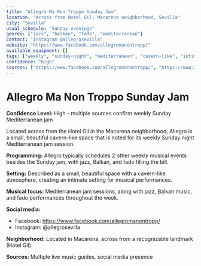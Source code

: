 ```yaml
---
title: "Allegro Ma Non Troppo Sunday Jam"
location: "Across from Hotel Gil, Macarena neighborhood, Sevilla"
city: "Sevilla"
usual_schedule: "Sunday evenings"
genres: ["jazz", "balkan", "fado", "mediterranean"]
contact: "Instagram @allegrosevilla"
website: "https://www.facebook.com/allegromanontropp/"
available_equipment: []
tags: ["weekly", "sunday-night", "mediterranean", "cavern-like", "intimate"]
confidence: "high"
sources: ["https://www.facebook.com/allegromanontropp/", "https://www.instagram.com/allegrosevilla/", "https://3si.es/live-music-in-sevilla/", "https://shawnhennessey.substack.com/p/sevilla-jazz"]
---
```


# Allegro Ma Non Troppo Sunday Jam

**Confidence Level:** High - multiple sources confirm weekly Sunday Mediterranean jam

Located across from the Hotel Gil in the Macarena neighborhood, Allegro is a small, beautiful cavern-like space that is noted for its weekly Sunday night Mediterranean jam session.

**Programming:** Allegro typically schedules 2 other weekly musical events besides the Sunday jam, with jazz, Balkan, and fado filling the bill.

**Setting:** Described as a small, beautiful space with a cavern-like atmosphere, creating an intimate setting for musical performances.

**Musical focus:** Mediterranean jam sessions, along with jazz, Balkan music, and fado performances throughout the week.

**Social media:**
- Facebook: https://www.facebook.com/allegromanontropp/
- Instagram: @allegrosevilla

**Neighborhood:** Located in Macarena, across from a recognizable landmark (Hotel Gil).

**Sources:** Multiple live music guides, social media presence